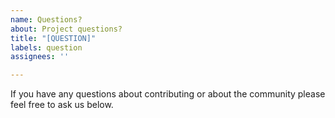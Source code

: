 ```yaml
---
name: Questions?
about: Project questions?
title: "[QUESTION]"
labels: question
assignees: ''

---
```


If you have any questions about contributing or about the community please feel free to ask us below.
